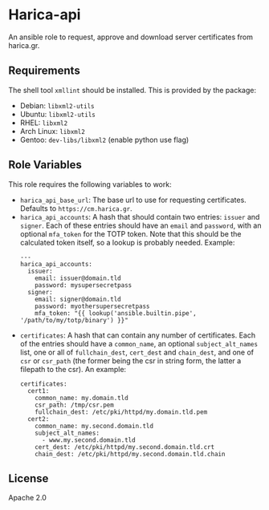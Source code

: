 Harica-api
=========

An ansible role to request, approve and download server certificates from harica.gr.

Requirements
------------

The shell tool `xmllint` should be installed. This is provided by the package:
- Debian: `libxml2-utils`
- Ubuntu: `libxml2-utils`
- RHEL: `libxml2`
- Arch Linux: `libxml2`
- Gentoo: `dev-libs/libxml2` (enable python use flag)

Role Variables
--------------

This role requires the following variables to work:
- `harica_api_base_url`: The base url to use for requesting certificates. Defaults to `https://cm.harica.gr`.
- `harica_api_accounts`: A hash that should contain two entries: `issuer` and `signer`. Each of these entries should have an `email` and `password`, with an optional `mfa_token` for the TOTP token. Note that this should be the calculated token itself, so a lookup is probably needed. Example:
  ```
  ---
  harica_api_accounts:
    issuer:
      email: issuer@domain.tld
      password: mysupersecretpass
    signer:
      email: signer@domain.tld
      password: myothersupersecretpass
      mfa_token: "{{ lookup('ansible.builtin.pipe', '/path/to/my/totp/binary') }}"
  ```
- `certificates`: A hash that can contain any number of certificates. Each of the entries should have a `common_name`, an optional `subject_alt_names` list, one or all of `fullchain_dest`, `cert_dest` and `chain_dest`, and one of `csr` or `csr_path` (the former being the csr in string form, the latter a filepath to the csr). An example:
  ```
  certificates:
    cert1:
      common_name: my.domain.tld
      csr_path: /tmp/csr.pem
      fullchain_dest: /etc/pki/httpd/my.domain.tld.pem
    cert2:
      common_name: my.second.domain.tld
      subject_alt_names:
        - www.my.second.domain.tld
      cert_dest: /etc/pki/httpd/my.second.domain.tld.crt
      chain_dest: /etc/pki/httpd/my.second.domain.tld.chain
  ```

License
-------

Apache 2.0
